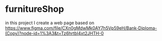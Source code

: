 # furnitureShop
in this project I create a web page based on
https://www.figma.com/file/CXn0gMdwMk0AY7h5Vp59eH/Bank-Diploma-(Copy)?node-id=1%3A3&t=Tz6hrtbl4xt2JHTH-0
